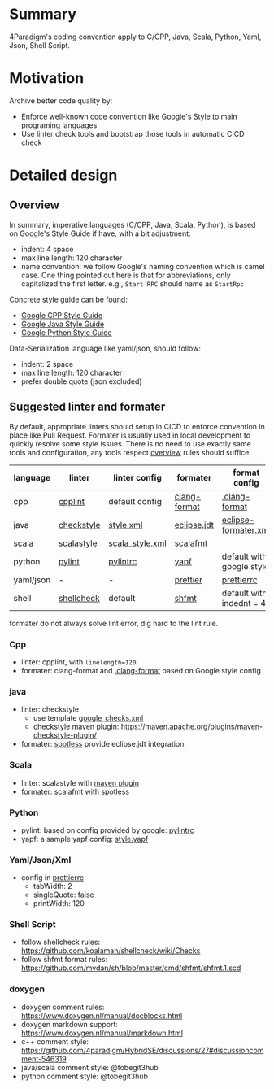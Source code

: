 # Summary

[summary]: summary

4Paradigm's coding convention apply to C/CPP, Java, Scala, Python, Yaml, Json, Shell Script.

# Motivation

[motivation]: motivation

Archive better code quality by:

- Enforce well-known code convention like Google's Style to main programing languages
- Use linter check tools and bootstrap those tools in automatic CICD check

# Detailed design

[detailed-design]: detailed-design

## Overview

[overview]: overview

In summary, imperative languages (C/CPP, Java, Scala, Python), is based on Google's Style Guide if have, with a bit adjustment:

- indent: 4 space
- max line length: 120 character
- name convention: we follow Google's naming convention which is camel case. One thing pointed out here is that for abbreviations, only capitalized the first letter. e.g., `Start RPC` should name as `StartRpc`

Concrete style guide can be found:

- [Google CPP Style Guide](https://google.github.io/styleguide/cppguide.html)
- [Google Java Style Guide](https://google.github.io/styleguide/javaguide.html)
- [Google Python Style Guide](https://google.github.io/styleguide/pyguide.html)

Data-Serialization language like yaml/json, should follow:

- indent: 2 space
- max line length: 120 character
- prefer double quote (json excluded)

## Suggested linter and formater

By default, appropriate linters should setup in CICD to enforce convention in place like Pull Request. Formater is usually used in local development to quickly resolve some style issues. There is no need to use exactly same tools and configuration, any tools respect [overview](#overview) rules should suffice.

| language  | linter                                               | linter config                                                                      | formater                                                           | format config                                                                  |
| --------- | ---------------------------------------------------- | ---------------------------------------------------------------------------------- | ------------------------------------------------------------------ | ------------------------------------------------------------------------------ |
| cpp       | [cpplint](https://github.com/cpplint/cpplint)        | default config                                                                     | [clang-format](https://clang.llvm.org/docs/ClangFormat.html)       | [.clang-format](https://github.com/4paradigm/HybridSE/blob/main/.clang-format) |
| java      | [checkstyle](https://checkstyle.sourceforge.io/)     | [style.xml](https://github.com/4paradigm/HybridSE/blob/main/java/style_checks.xml) | [eclipse.jdt](https://github.com/eclipse/eclipse.jdt.core) | [eclipse-formater.xml](https://github.com/4paradigm/HybridSE/blob/main/java/eclipse-formatter.xml)                                                        |
| scala | [scalastyle](http://www.scalastyle.org/) | [scala_style.xml](https://github.com/4paradigm/NativeSpark/blob/main/native-spark/scala_style.xml) | [scalafmt](https://scalameta.org/scalafmt) | |
| python    | [pylint](https://www.pylint.org/)                    | [pylintrc](https://github.com/4paradigm/HybridSE/blob/main/pylintrc)               | [yapf](https://github.com/google/yapf)                             | default with google style                                                      |
| yaml/json | -                                                    | -                                                                                  | [prettier](https://prettier.io/)                                   | [prettierrc](https://github.com/4paradigm/HybridSE/blob/main/.prettierrc.yml)  |
| shell     | [shellcheck](https://github.com/koalaman/shellcheck) | default                                                                            | [shfmt](https://github.com/mvdan/sh)                               | default with indednt = 4                                                       |

formater do not always solve lint error, dig hard to the lint rule.

### Cpp

[style-cpp]: style-cpp

- linter: cpplint, with `linelength=120`
- formater: clang-format and [.clang-format](https://github.com/4paradigm/HybridSE/blob/main/.clang-format) based on Google style config

### java

- linter: checkstyle
  - use template [google_checks.xml](https://github.com/checkstyle/checkstyle/blob/master/src/main/resources/google_checks.xml)
  - checkstyle maven plugin: <https://maven.apache.org/plugins/maven-checkstyle-plugin/>
- formater: [spotless](https://github.com/diffplug/spotless/tree/master/plugin-maven) provide eclipse.jdt integration.

### Scala

- linter: scalastyle with [maven plugin](http://www.scalastyle.org/maven.html)
- formater: scalafmt with [spotless](https://github.com/diffplug/spotless/tree/master/plugin-maven)

### Python

- pylint: based on config provided by google: [pylintrc](https://google.github.io/styleguide/pylintrc)
- yapf: a sample yapf config: [style.yapf](https://github.com/4paradigm/HybridSE/blob/main/.style.yapf)

### Yaml/Json/Xml

- config in [prettierrc](https://github.com/4paradigm/HybridSE/blob/feat/style-and-doc/.prettierrc.yml)
  - tabWidth: 2
  - singleQuote: false
  - printWidth: 120

### Shell Script

- follow shellcheck rules: <https://github.com/koalaman/shellcheck/wiki/Checks>
- follow shfmt format rules: <https://github.com/mvdan/sh/blob/master/cmd/shfmt/shfmt.1.scd>

### doxygen

- doxygen comment rules: <https://www.doxygen.nl/manual/docblocks.html>
- doxygen markdown support: <https://www.doxygen.nl/manual/markdown.html>
- c++ comment style: <https://github.com/4paradigm/HybridSE/discussions/27#discussioncomment-546319>
- java/scala comment style: @tobegit3hub
- python comment style: @tobegit3hub
